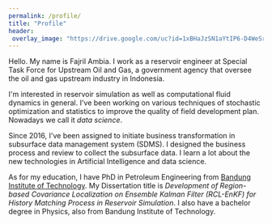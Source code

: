 ```yaml
---
permalink: /profile/
title: "Profile"
header:
 overlay_image: "https://drive.google.com/uc?id=1xBHaJzSN1aYtIP6-D4WeSrmWTBgYFkuz"
---
```


Hello. My name is Fajril Ambia. I work as a reservoir engineer at Special Task Force for Upstream Oil and Gas, a government agency that oversee the oil and gas upstream industry in Indonesia.

I'm interested in reservoir simulation as well as computational fluid dynamics in general. I've been working on various techniques of stochastic optimization and statistics to improve the quality of field development plan. Nowadays we call it _data science_.

Since 2016, I've been assigned to initiate business transformation in subsurface data management system (SDMS). I designed the business process and review to collect the subsurface data. I learn a lot about the new technologies in Artificial Intelligence and data science.

As for my education, I have PhD in Petroleum Engineering from [Bandung Institute of Technology](https://www.itb.ac.id). My Dissertation title is _Development of Region-based Covariance Localization on Ensemble Kalman Filter (RCL-EnKF) for History Matching Process in Reservoir Simulation_. I also have a bachelor degree in Physics, also from Bandung Institute of Technology.